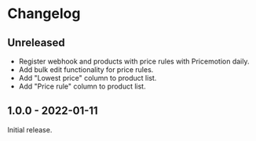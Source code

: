 # Changelog

## Unreleased

- Register webhook and products with price rules with Pricemotion daily.
- Add bulk edit functionality for price rules.
- Add "Lowest price" column to product list.
- Add "Price rule" column to product list.

## 1.0.0 - 2022-01-11

Initial release.
